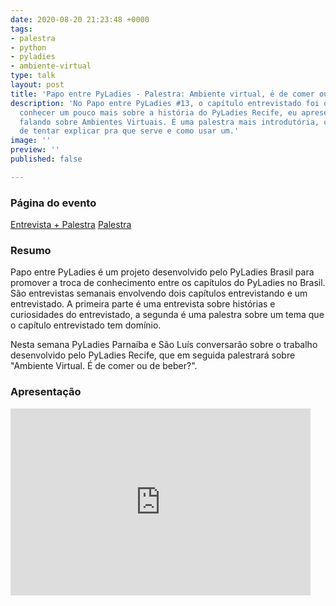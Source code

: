 ```yaml
---
date: 2020-08-20 21:23:48 +0000
tags:
- palestra
- python
- pyladies
- ambiente-virtual
type: talk
layout: post
title: 'Papo entre PyLadies - Palestra: Ambiente virtual, é de comer ou de beber?'
description: 'No Papo entre PyLadies #13, o capítulo entrevistado foi o Recife. Após
  conhecer um pouco mais sobre a história do PyLadies Recife, eu apresentei uma palestra
  falando sobre Ambientes Virtuais. É uma palestra mais introdutória, com o objetivo
  de tentar explicar pra que serve e como usar um.'
image: ''
preview: ''
published: false

---
```

### Página do evento

[Entrevista + Palestra](https://www.youtube.com/watch?v=ngGG9RZcNjo)
[Palestra](https://youtu.be/ngGG9RZcNjo?t=2136)

### Resumo

Papo entre  PyLadies é um projeto desenvolvido pelo PyLadies Brasil para promover a troca de conhecimento entre os capítulos do PyLadies no Brasil. São entrevistas semanais envolvendo dois capítulos entrevistando e um entrevistado. A primeira parte é uma entrevista sobre histórias e curiosidades do entrevistado, a segunda é uma palestra sobre um tema que o capítulo entrevistado tem domínio.


Nesta semana PyLadies Parnaíba e São Luís conversarão sobre o trabalho desenvolvido pelo PyLadies Recife, que em seguida palestrará sobre "Ambiente Virtual. É de comer ou de beber?".


### Apresentação
<iframe src="https://www.canva.com/design/DAEEWeNaFfY/qvYbVR7g5LWufZSCK28Qvw/view" frameborder="0" width="480" height="299" allowfullscreen="true" mozallowfullscreen="true" webkitallowfullscreen="true"></iframe>